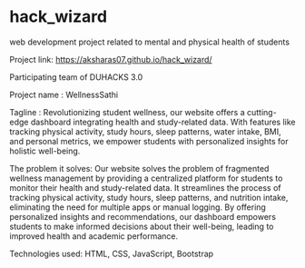 # hack_wizard
web development project related to mental and physical health of students

Project link:
https://aksharas07.github.io/hack_wizard/

Participating team of DUHACKS 3.0

Project name : WellnessSathi

Tagline : Revolutionizing student wellness, our website offers a cutting-edge dashboard integrating health and study-related data. With features like tracking physical activity, study hours, sleep patterns, water intake, BMI, and personal metrics, we empower students with personalized insights for holistic well-being.

The problem it solves: Our website solves the problem of fragmented wellness management by providing a centralized platform for students to monitor their health and study-related data. It streamlines the process of tracking physical activity, study hours, sleep patterns, and nutrition intake, eliminating the need for multiple apps or manual logging. By offering personalized insights and recommendations, our dashboard empowers students to make informed decisions about their well-being, leading to improved health and academic performance.

Technologies used: HTML, CSS, JavaScript, Bootstrap
